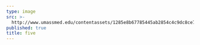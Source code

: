 ```yaml
---
type: image
src: >-
  http://www.umassmed.edu/contentassets/1285e8b67785445ab2854c4c9dc8ce79/big-data1.png
published: true
title: five
---
```

